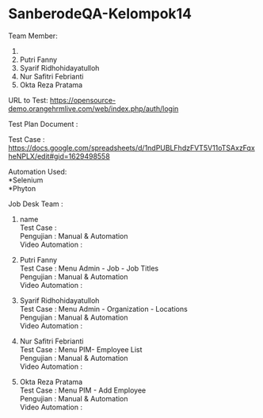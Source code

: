 # SanberodeQA-Kelompok14

Team Member:
1.  <br>
2. Putri Fanny<br>
3. Syarif Ridhohidayatulloh<br>
4. Nur Safitri Febrianti<br>
5. Okta Reza Pratama<br>
 
URL to Test: https://opensource-demo.orangehrmlive.com/web/index.php/auth/login

Test Plan Document :  <br>

Test Case : https://docs.google.com/spreadsheets/d/1ndPUBLFhdzFVT5V11oTSAxzFqxheNPLX/edit#gid=1629498558 <br>

Automation Used:<br>
*Selenium<br>
*Phyton<br>

Job Desk Team :
1. name <br>
Test Case : <br>
Pengujian : Manual & Automation <br>
Video Automation : 

2. Putri Fanny <br>
Test Case : Menu Admin - Job - Job Titles <br>
Pengujian : Manual & Automation <br>
Video Automation : 

3. Syarif Ridhohidayatulloh <br>
Test Case : Menu Admin - Organization - Locations  <br>
Pengujian : Manual & Automation <br>
Video Automation : 

4.  Nur Safitri Febrianti <br>
Test Case : Menu PIM- Employee List <br>
Pengujian : Manual & Automation <br>
Video Automation : 

5.  Okta Reza Pratama <br>
Test Case :  Menu PIM - Add Employee<br>
Pengujian : Manual & Automation <br>
Video Automation : 
